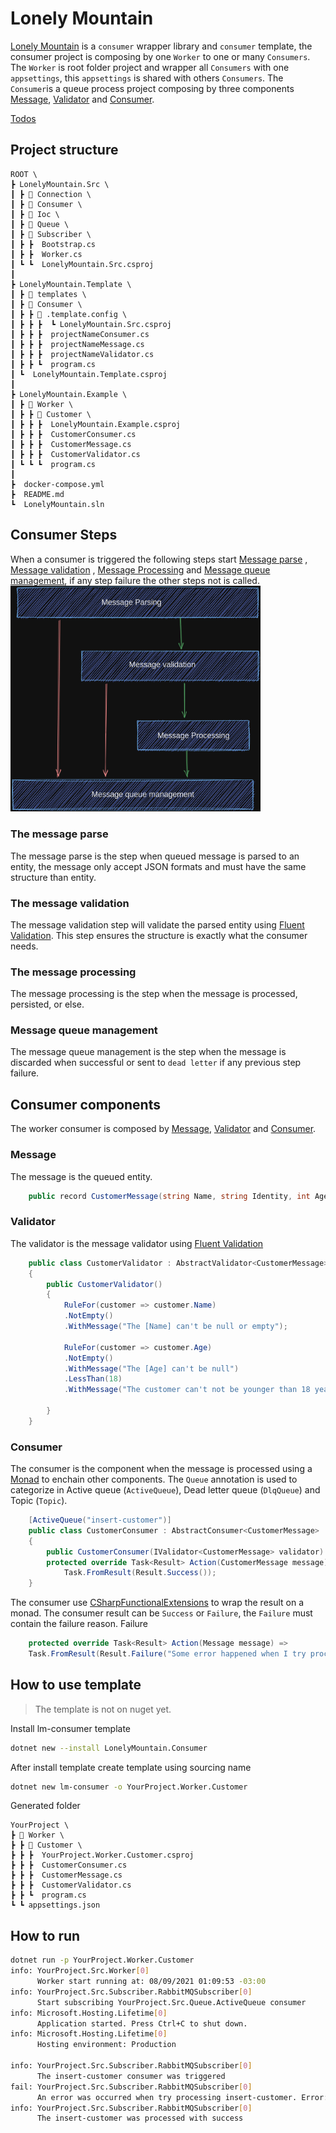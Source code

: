 # Lonely Mountain
[Lonely Mountain](http://tolkiengateway.net/wiki/Lonely_Mountain) is a `consumer` wrapper library and `consumer` template, the consumer project is composing by one `Worker` to one or many `Consumers`. The `Worker` is root folder project and wrapper all `Consumers` with one `appsettings`, this `appsettings` is shared with others `Consumers`. The `Consumer`is a queue process project composing by three components [Message](#Message), [Validator](#Validator) and [Consumer](#Consumer).

[Todos](https://tranquil-bench-d6f.notion.site/7f4a2771d0834531a78c4fabd13cca53?v=6592141c21784927a5737fa16ffed032)

## Project structure
``` text
ROOT \
┣ LonelyMountain.Src \
┃ ┣ 📂 Connection \
┃ ┣ 📂 Consumer \
┃ ┣ 📂 Ioc \
┃ ┣ 📂 Queue \
┃ ┣ 📂 Subscriber \
┃ ┣ ┣  Bootstrap.cs 
┃ ┣ ┣  Worker.cs 
┃ ┗ ┗  LonelyMountain.Src.csproj
┃
┣ LonelyMountain.Template \
┃ ┣ 📂 templates \
┃ ┣ 📂 Consumer \
┃ ┣ ┣ 📂 .template.config \
┃ ┣ ┣ ┣  ┗ LonelyMountain.Src.csproj
┃ ┣ ┣ ┣  projectNameConsumer.cs 
┃ ┣ ┣ ┣  projectNameMessage.cs 
┃ ┣ ┣ ┣  projectNameValidator.cs 
┃ ┣ ┣ ┗  program.cs
┃ ┗  LonelyMountain.Template.csproj
┃
┣ LonelyMountain.Example \
┃ ┣ 📂 Worker \
┃ ┣ ┣ 📂 Customer \
┃ ┣ ┣ ┣  LonelyMountain.Example.csproj
┃ ┣ ┣ ┣  CustomerConsumer.cs 
┃ ┣ ┣ ┣  CustomerMessage.cs 
┃ ┣ ┣ ┣  CustomerValidator.cs 
┃ ┗ ┗ ┗  program.cs
┃
┣  docker-compose.yml
┣  README.md
┗  LonelyMountain.sln
```
## Consumer Steps 
When a consumer is triggered the following steps start
[Message parse](#The-message-parse) , [Message validation](#The-message-validation) , [Message Processing](#The-message-processing) and [Message queue management](#Message-queue-management), if any step failure the other steps not is called.
<img src="https://github.com/nathancaracho/LonelyMountain/blob/main/Docs/cunsumer-steps.png?raw=true" alt="consumer steps" width="400"/>
### The message parse
The message parse is the step when queued message is parsed to an entity, the message only accept JSON formats and must have the same structure than entity.

### The message validation
The message validation step will validate the parsed entity using [Fluent Validation](https://fluentvalidation.net/). This step ensures the structure is exactly what the consumer needs.

### The message processing 
The message processing is the step when the message is processed, persisted, or else.

### Message queue management
The message queue management is the step when the message is discarded when successful or sent to `dead letter` if any previous step failure.  

## Consumer components 
The worker consumer is composed by [Message](#Message), [Validator](#Validator) and [Consumer](#Consumer).

### Message
The message is the queued entity. 
```csharp
    public record CustomerMessage(string Name, string Identity, int Age);
```
### Validator
The validator is the message validator using [Fluent Validation](https://fluentvalidation.net/)
```csharp
    public class CustomerValidator : AbstractValidator<CustomerMessage>
    {
        public CustomerValidator()
        {
            RuleFor(customer => customer.Name)
            .NotEmpty()
            .WithMessage("The [Name] can't be null or empty");

            RuleFor(customer => customer.Age)
            .NotEmpty()
            .WithMessage("The [Age] can't be null")
            .LessThan(18)
            .WithMessage("The customer can't not be younger than 18 years.");

        }
    }
```

### Consumer
The consumer is the component when the message is processed using a [Monad](https://en.wikipedia.org/wiki/Monad_(functional_programming)) to enchain other components.
The `Queue` annotation is used to categorize in Active queue (`ActiveQueue`), Dead letter queue (`DlqQueue`) and Topic (`Topic`).

```csharp
    [ActiveQueue("insert-customer")]
    public class CustomerConsumer : AbstractConsumer<CustomerMessage>
    {
        public CustomerConsumer(IValidator<CustomerMessage> validator) : base(validator) { }
        protected override Task<Result> Action(CustomerMessage message) =>
            Task.FromResult(Result.Success());
    }
```

The consumer use [CSharpFunctionalExtensions](https://github.com/vkhorikov/CSharpFunctionalExtensions) to wrap the result on a monad. The consumer result can be `Success` or `Failure`, the `Failure` must contain the failure reason.
Failure
```csharp
    protected override Task<Result> Action(Message message) => 
    Task.FromResult(Result.Failure("Some error happened when I try process the message"));
```

## How to use template
> The template is not on nuget yet.  


Install lm-consumer  template
```bash
dotnet new --install LonelyMountain.Consumer
```
After install template create template using sourcing name
```bash
dotnet new lm-consumer -o YourProject.Worker.Customer
```
Generated folder
```text
YourProject \
┣ 📂 Worker \
┣ ┣ 📂 Customer \
┣ ┣ ┣  YourProject.Worker.Customer.csproj
┣ ┣ ┣  CustomerConsumer.cs 
┣ ┣ ┣  CustomerMessage.cs 
┣ ┣ ┣  CustomerValidator.cs 
┣ ┣ ┗  program.cs
┗ ┗ appsettings.json
```
## How to run
```bash
dotnet run -p YourProject.Worker.Customer
info: YourProject.Src.Worker[0]
      Worker start running at: 08/09/2021 01:09:53 -03:00
info: YourProject.Src.Subscriber.RabbitMQSubscriber[0]
      Start subscribing YourProject.Src.Queue.ActiveQueue consumer
info: Microsoft.Hosting.Lifetime[0]
      Application started. Press Ctrl+C to shut down.
info: Microsoft.Hosting.Lifetime[0]
      Hosting environment: Production

info: YourProject.Src.Subscriber.RabbitMQSubscriber[0]
      The insert-customer consumer was triggered
fail: YourProject.Src.Subscriber.RabbitMQSubscriber[0]
      An error was occurred when try processing insert-customer. Error: Error when try deserialize message body 'test' is an invalid JSON literal. Expected the literal 'true'. Path: $ | LineNumber: 0 | BytePositionInLine: 1.
info: YourProject.Src.Subscriber.RabbitMQSubscriber[0]
      The insert-customer was processed with success

```